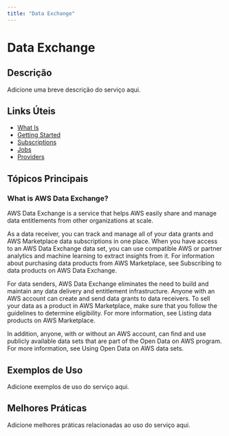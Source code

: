 ```yaml
---
title: "Data Exchange"
---
```


# Data Exchange

## Descrição

Adicione uma breve descrição do serviço aqui.

## Links Úteis

- [What Is](https://docs.aws.amazon.com/data-exchange/latest/userguide/what-is.html)
- [Getting Started](https://docs.aws.amazon.com/data-exchange/latest/userguide/getting-started.html)
- [Subscriptions](https://docs.aws.amazon.com/data-exchange/latest/userguide/subscriptions.html)
- [Jobs](https://docs.aws.amazon.com/data-exchange/latest/userguide/jobs.html)
- [Providers](https://docs.aws.amazon.com/data-exchange/latest/userguide/providers.html)

## Tópicos Principais

### What is AWS Data Exchange?

AWS Data Exchange is a service that helps AWS easily share and manage data entitlements from other
        organizations at scale.

As a data receiver,
        you
        can track and manage all of your data grants and AWS Marketplace data subscriptions in one place. When
        you have access to an AWS Data Exchange data set, you can use compatible AWS or partner analytics and
        machine learning to extract insights from it. For information about purchasing data products
        from AWS Marketplace, see Subscribing to data products on AWS Data Exchange.

For data senders, AWS Data Exchange eliminates the need to build and maintain any data delivery and
        entitlement infrastructure. Anyone with an AWS account can create and send data grants to
        data receivers. To sell your data as a product in AWS Marketplace, make sure that you follow the
        guidelines to determine eligibility. For more information, see Listing data products on AWS Marketplace.

In addition, anyone, with or without an AWS account, can find and use publicly available
        data sets that are part of the Open Data on
            AWS program. For more information, see Using Open Data on AWS data sets.

## Exemplos de Uso

Adicione exemplos de uso do serviço aqui.

## Melhores Práticas

Adicione melhores práticas relacionadas ao uso do serviço aqui.
